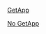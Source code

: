 



[GetApp](https://open.spotify.com/episode/2WQ1nmUFWIQkhTkCzXaOfY?si=BbCuHWikRKieXpPOXInagg&go=1&sp_cid=c4094cce91ec09f2028b600b587cbc69&utm_source=spotify_web_player&utm_medium=mobile&fallback=getapp)



[No GetApp](https://open.spotify.com/episode/2WQ1nmUFWIQkhTkCzXaOfY?si=BbCuHWikRKieXpPOXInagg&go=1&sp_cid=c4094cce91ec09f2028b600b587cbc69&utm_source=spotify_web_player&utm_medium=mobile)

